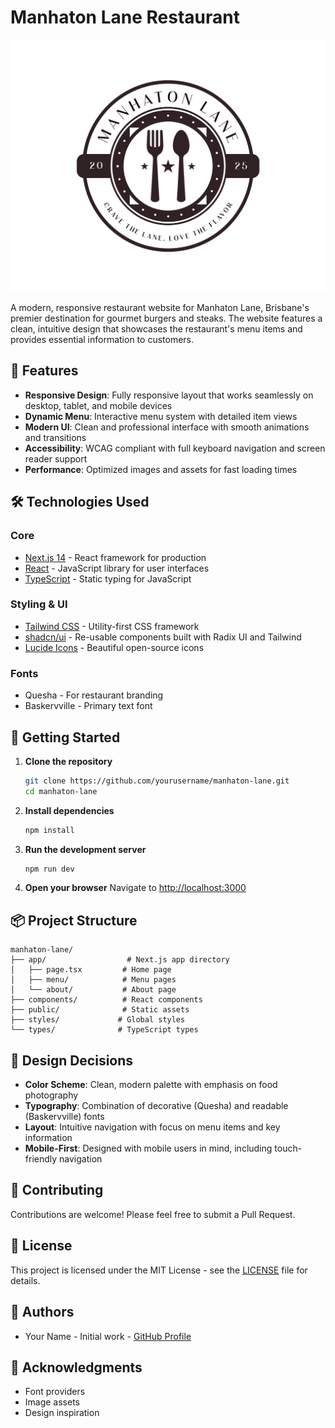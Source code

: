# Manhaton Lane Restaurant

![Manhaton Lane](public/restaurant-logo.svg)

A modern, responsive restaurant website for Manhaton Lane, Brisbane's premier destination for gourmet burgers and steaks. The website features a clean, intuitive design that showcases the restaurant's menu items and provides essential information to customers.

## 🌟 Features

- **Responsive Design**: Fully responsive layout that works seamlessly on desktop, tablet, and mobile devices
- **Dynamic Menu**: Interactive menu system with detailed item views
- **Modern UI**: Clean and professional interface with smooth animations and transitions
- **Accessibility**: WCAG compliant with full keyboard navigation and screen reader support
- **Performance**: Optimized images and assets for fast loading times

## 🛠️ Technologies Used

### Core
- [Next.js 14](https://nextjs.org/) - React framework for production
- [React](https://reactjs.org/) - JavaScript library for user interfaces
- [TypeScript](https://www.typescriptlang.org/) - Static typing for JavaScript

### Styling & UI
- [Tailwind CSS](https://tailwindcss.com/) - Utility-first CSS framework
- [shadcn/ui](https://ui.shadcn.com/) - Re-usable components built with Radix UI and Tailwind
- [Lucide Icons](https://lucide.dev/) - Beautiful open-source icons

### Fonts
- Quesha - For restaurant branding
- Baskervville - Primary text font

## 🚀 Getting Started

1. **Clone the repository**
   ```bash
   git clone https://github.com/yourusername/manhaton-lane.git
   cd manhaton-lane
   ```

2. **Install dependencies**
   ```bash
   npm install
   ```

3. **Run the development server**
   ```bash
   npm run dev
   ```

4. **Open your browser**
   Navigate to [http://localhost:3000](http://localhost:3000)

## 📦 Project Structure

```
manhaton-lane/
├── app/                  # Next.js app directory
│   ├── page.tsx         # Home page
│   ├── menu/            # Menu pages
│   └── about/           # About page
├── components/          # React components
├── public/              # Static assets
├── styles/             # Global styles
└── types/              # TypeScript types
```

## 🎨 Design Decisions

- **Color Scheme**: Clean, modern palette with emphasis on food photography
- **Typography**: Combination of decorative (Quesha) and readable (Baskervville) fonts
- **Layout**: Intuitive navigation with focus on menu items and key information
- **Mobile-First**: Designed with mobile users in mind, including touch-friendly navigation

## 🤝 Contributing

Contributions are welcome! Please feel free to submit a Pull Request.

## 📄 License

This project is licensed under the MIT License - see the [LICENSE](LICENSE) file for details.

## 👥 Authors

- Your Name - Initial work - [GitHub Profile](https://github.com/yourusername)

## 🙏 Acknowledgments

- Font providers
- Image assets
- Design inspiration
